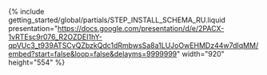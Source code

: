 {% include getting_started/global/partials/STEP_INSTALL_SCHEMA_RU.liquid 
   presentation="https://docs.google.com/presentation/d/e/2PACX-1vRTEsc9r076_R2OZDEI1hY-qpVUc3_t939ATSCyQZbzkQdc1dRmbwsSa8a1LUJoOwEHMDz44w7dIqMM/embed?start=false&loop=false&delayms=9999999" 
   width="920" height="554" %}
